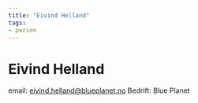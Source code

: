```yaml
---
title: "Eivind Helland"
tags:
- person
---
```

# Eivind Helland
email: eivind.helland@blueplanet.no
Bedrift: Blue Planet